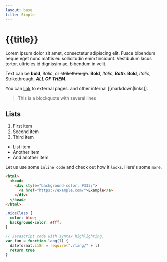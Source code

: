 ```yaml
---
layout: base
title: Simple
---
```


# {{title}}

Lorem ipsum dolor sit amet, consectetur adipiscing elit. Fusce bibendum neque eget nunc mattis eu sollicitudin enim tincidunt. Vestibulum lacus tortor, ultricies id dignissim ac, bibendum in velit.

Text can be **bold**, _italic_, or ~~strikethrough~~. **Bold**, _Italic_, _**Both**_. **Bold**, _Italic_, ~~Strikethrough~~, ~~_**ALL OF THEM**_~~.

You can [link](https://example.dom/) to external pages. and other internal [[markdown|links]].

> This is a blockquote with several lines

## Lists

1. First item
2. Second item
3. Third item

- List item
- Another item
- And another item

Let us use some `inline code` and check out how it `looks`. Here's some `more`.

```html
<html>
  <head>
    <div style="background-color: #333;">
      <a href="https://example.com/">Example</a>
    </div>
  </head>
</html>
```

```css
.niceClass {
  color: blue;
  background-color: #fff;
}
```

```js
// Javascript code with syntax highlighting.
var fun = function lang(l) {
  dateformat.i18n = require("./lang/" + l)
  return true
}
```
